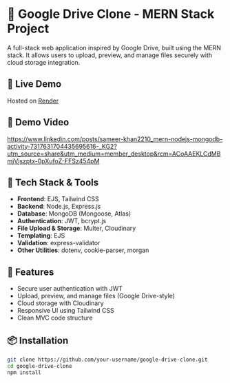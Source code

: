 # 📁 Google Drive Clone - MERN Stack Project

A full-stack web application inspired by Google Drive, built using the MERN stack. It allows users to upload, preview, and manage files securely with cloud storage integration.

## 🚀 Live Demo

Hosted on [Render](https://lnkd.in/gqz-ZJPq)  

## 📸 Demo Video
https://www.linkedin.com/posts/sameer-khan2210_mern-nodejs-mongodb-activity-7317631704435695616-_KG2?utm_source=share&utm_medium=member_desktop&rcm=ACoAAEKLCdMBmjVjszptx-0pXufoZ-FFSz454pM

## 🧰 Tech Stack & Tools

- **Frontend**: EJS, Tailwind CSS
- **Backend**: Node.js, Express.js
- **Database**: MongoDB (Mongoose, Atlas)
- **Authentication**: JWT, bcrypt.js
- **File Upload & Storage**: Multer, Cloudinary
- **Templating**: EJS
- **Validation**: express-validator
- **Other Utilities**: dotenv, cookie-parser, morgan

## 🔐 Features

- Secure user authentication with JWT
- Upload, preview, and manage files (Google Drive-style)
- Cloud storage with Cloudinary
- Responsive UI using Tailwind CSS
- Clean MVC code structure

## 📦 Installation

```bash
git clone https://github.com/your-username/google-drive-clone.git
cd google-drive-clone
npm install
